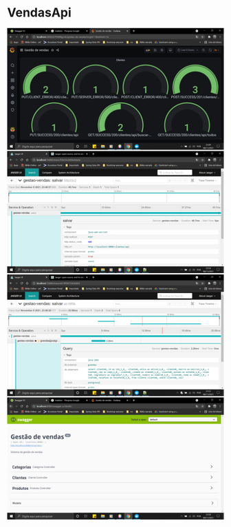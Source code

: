 # VendasApi

![alt text](https://github.com/HallefBruno/VendasApi/blob/master/images/Monitoramento%20apis.PNG)
![alt text](https://github.com/HallefBruno/VendasApi/blob/master/images/Rastrear%20api.PNG)
![alt text](https://github.com/HallefBruno/VendasApi/blob/master/images/Rastrear%20query.PNG)
![alt text](https://github.com/HallefBruno/VendasApi/blob/master/images/Swagger.PNG)
